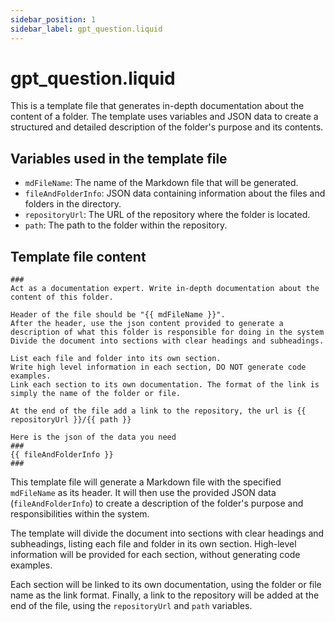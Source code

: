 ```yaml
---
sidebar_position: 1
sidebar_label: gpt_question.liquid
---
```


# gpt_question.liquid

This is a template file that generates in-depth documentation about the content of a folder. The template uses variables and JSON data to create a structured and detailed description of the folder's purpose and its contents.

## Variables used in the template file

- `mdFileName`: The name of the Markdown file that will be generated.
- `fileAndFolderInfo`: JSON data containing information about the files and folders in the directory.
- `repositoryUrl`: The URL of the repository where the folder is located.
- `path`: The path to the folder within the repository.

## Template file content

```
###
Act as a documentation expert. Write in-depth documentation about the content of this folder.

Header of the file should be "{{ mdFileName }}".
After the header, use the json content provided to generate a description of what this folder is responsible for doing in the system
Divide the document into sections with clear headings and subheadings.

List each file and folder into its own section.
Write high level information in each section, DO NOT generate code examples.
Link each section to its own documentation. The format of the link is simply the name of the folder or file.

At the end of the file add a link to the repository, the url is {{ repositoryUrl }}/{{ path }}

Here is the json of the data you need
###
{{ fileAndFolderInfo }}
###
```

This template file will generate a Markdown file with the specified `mdFileName` as its header. It will then use the provided JSON data (`fileAndFolderInfo`) to create a description of the folder's purpose and responsibilities within the system.

The template will divide the document into sections with clear headings and subheadings, listing each file and folder in its own section. High-level information will be provided for each section, without generating code examples.

Each section will be linked to its own documentation, using the folder or file name as the link format. Finally, a link to the repository will be added at the end of the file, using the `repositoryUrl` and `path` variables.